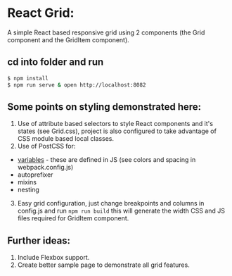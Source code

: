 # React Grid:
A simple React based responsive grid using 2 components (the Grid component and the GridItem component).

## cd into folder and run

```bash
$ npm install
$ npm run serve & open http://localhost:8082
```

## Some points on styling demonstrated here:
1. Use of attribute based selectors to style React components and it's states (see Grid.css), project is also configured to take advantage of CSS module based local classes.
2. Use of PostCSS for:
  *	[variables](https://github.com/postcss/postcss-simple-vars) - these are defined in JS (see colors and spacing in webpack.config.js)
  * autoprefixer
  * mixins
  * nesting
3. Easy grid configuration, just change breakpoints and columns in config.js and run `npm run build` this will generate the width CSS and JS files required for GridItem component.

## Further ideas:
1. Include Flexbox support.
2. Create better sample page to demonstrate all grid features.
